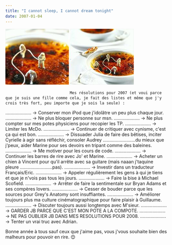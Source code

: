 ```yaml
---
title: "I cannot sleep, I cannot dream tonight"
date: 2007-01-04
---
```


![une image](./img/677792353_small.jpg)


                                Mes résolutions pour 2007 (et voui parce que je suis une fille comme cela, je fait des listes et même que j'y crois très fort, peu importe que je sois la seule) :
.................... → Conserver mon iPod que j'idolâtre un peu plus chaque jour.
.................... → Ne plus bloquer personne sur msn.
.................... → Ne plus compter sur mes potes physiciens pour recopier les TP.
.................... → Limiter les McDo.
.................... → Continuer de critiquer avec cynisme, c'est ça qui est bon.
.................... → Dissuader Julia de faire des bêtises, inciter Cyrielle à agir sans réfléchir, consoler Audrey 
.........................du mieux que j'peux, aider Marine pour ses devoirs en tripant comme des baleines. 
.................... → Me motiver pour les cours de code.
.................... → Continuer les barres de rire avec Jo' et Marine.
.................... → Acheter un chien à Vincent pour qu'il arrête avec sa guitare (mais naaan j'taquine pleure 
.........................pas).
.................... → Investir dans un traducteur Français/Eric. 
.................... → Appeler régulièrement les gens à qui je tiens et que je n'vois pas tous les jours.
.................... → Faire la bise à Michael Scofield.
.................... → Arrêter de faire la sentimentale sur Bryan Adams et ses compères lovers.
.................... → Cesser de bouder parce que les sources pour Grey's Anatomy sont insuffiantes.
.................... → Améliorer toujours plus ma culture cinématographique pour faire plaisir à Guillaume.
.................... → Discuter toujours aussi longtemps avec M'sieur.
.................... → GARDER JB PARCE QUE C'EST MON POTE A LA COMPOTE.
.................... → NE PAS OUBLIER JB DANS MES RESOLUTIONS POUR 2008.
.................... → Tenter un vrai truc avec Adrian.


Bonne année à tous sauf ceux que j'aime pas, vous j'vous souhaite bien des malheurs pour pouvoir en rire. 😊
            
